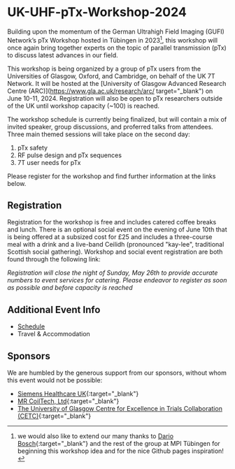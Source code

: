 # UK-UHF-pTx-Workshop-2024
Building upon the momentum of the German Ultrahigh Field Imaging (GUFI) Network’s pTx Workshop hosted in Tübingen in 2023[^*], this workshop will once again bring together experts on the topic of parallel transmission (pTx) to discuss latest advances in our field.

This workshop is being organized by a group of pTx users from the Universities of Glasgow, Oxford, and Cambridge, on behalf of the UK 7T Network. It will be hosted at the [University of Glasgow Advanced Research Centre (ARC)](https://www.gla.ac.uk/research/arc/ target="_blank") on June 10-11, 2024. Registration will also be open to pTx researchers outside of the UK until workshop capacity (~100) is reached. 

The workshop schedule is currently being finalized, but will contain a mix of invited speaker, group discussions, and proferred talks from attendees. Three main themed sessions will take place on the second day:
1. pTx safety
2. RF pulse design and pTx sequences
3. 7T user needs for pTx

Please register for the workshop and find further information at the links below.

## Registration

Registration for the workshop is free and includes catered coffee breaks and lunch. There is an optional social event on the evening of June 10th that is being offered at a subsized cost for £25 and includes a three-course meal with a drink and a live-band Ceilidh (pronounced "kay-lee", traditional Scottish social gathering). Workshop and social event registration are both found through the following link:

_Registration will close the night of Sunday, May 26th to provide accurate numbers to event services for catering. Please endeavor to register as soon as possible and before capacity is reached_

## Additional Event Info
- [Schedule](schedule.md)
- Travel & Accommodation

## Sponsors

We are humbled by the generous support from our sponsors, without whom this event would not be possible:
- [Siemens Healthcare UK](https://www.siemens-healthineers.com/en-uk){:target="_blank"}
- [MR CoilTech, Ltd](https://www.mr-coiltech.co.uk/){:target="_blank"}
- [The University of Glasgow Centre for Excellence in Trials Collaboration (CETC)](https://www.gla.ac.uk/colleges/mvls/researchinnovationengagementsupport/cetc/){:target="_blank"}


[^*]:we would also like to extend our many thanks to [Dario Bosch](https://github.com/dabosch){:target="_blank"} and the rest of the group at MPI Tübingen for beginning this workshop idea and for the nice Github pages inspiration! 


